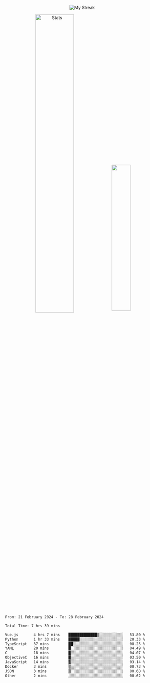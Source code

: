 <p align="center">
<picture>
  <source media="(prefers-color-scheme: dark)" srcset="http://github-readme-streak-stats.herokuapp.com?user=semolik&theme=dark&hide_border=true&background=DD272700">
  <img alt="My Streak" src="http://github-readme-streak-stats.herokuapp.com?user=semolik&hide_border=true">
</picture>
</p>
<div align="center">
  <picture>
    <source media="(prefers-color-scheme: dark)" srcset="https://github-readme-stats.vercel.app/api?username=semolik&show_icons=true&bg_color=DD272700&hide_border=true&theme=dark">
        <img alt="Stats" src="https://github-readme-stats.vercel.app/api?username=semolik&show_icons=true&bg_color=DD272700&hide_border=true" width="50%" >
  </picture>
  <sup>
  <picture>
  <source media="(prefers-color-scheme: dark)" srcset="https://github-readme-stats.vercel.app/api/top-langs/?username=semolik&layout=compact&hide_border=true&bg_color=DD272700&theme=dark">
  <img src="https://github-readme-stats.vercel.app/api/top-langs/?username=semolik&layout=compact&hide_border=true" width="35%" />
  </picture>
  </sup>
</div>
<!--START_SECTION:waka-->

```txt
From: 21 February 2024 - To: 28 February 2024

Total Time: 7 hrs 39 mins

Vue.js       4 hrs 7 mins    █████████████▒░░░░░░░░░░░   53.80 %
Python       1 hr 33 mins    █████░░░░░░░░░░░░░░░░░░░░   20.33 %
TypeScript   37 mins         ██░░░░░░░░░░░░░░░░░░░░░░░   08.25 %
YAML         20 mins         █░░░░░░░░░░░░░░░░░░░░░░░░   04.49 %
C            18 mins         █░░░░░░░░░░░░░░░░░░░░░░░░   04.07 %
ObjectiveC   16 mins         █░░░░░░░░░░░░░░░░░░░░░░░░   03.50 %
JavaScript   14 mins         ▓░░░░░░░░░░░░░░░░░░░░░░░░   03.14 %
Docker       3 mins          ▒░░░░░░░░░░░░░░░░░░░░░░░░   00.73 %
JSON         3 mins          ▒░░░░░░░░░░░░░░░░░░░░░░░░   00.68 %
Other        2 mins          ░░░░░░░░░░░░░░░░░░░░░░░░░   00.62 %
```

<!--END_SECTION:waka-->

